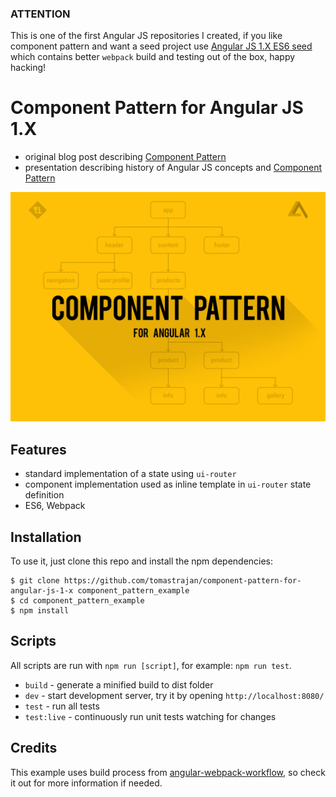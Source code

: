 ### ATTENTION
This is one of the first Angular JS repositories I created, if you like component pattern
and want a seed project use [Angular JS 1.X ES6 seed](https://github.com/tomastrajan/angular-js-es6-testing-example)
which contains better `webpack` build and testing out of the box, happy hacking!

# Component Pattern for Angular JS 1.X

* original blog post describing [Component Pattern](https://medium.com/@tomastrajan/component-paradigm-cf32e94ba78b)
* presentation describing history of Angular JS concepts and [Component Pattern](https://slides.com/tomastrajan/component-pattern-for-angular-js-1-x)

![Components](/src/asset/image/components.jpg?raw=true "Component Patternf for Angular JS 1.X")

## Features

* standard implementation of a state using `ui-router`
* component implementation used as inline template in `ui-router` state definition
* ES6, Webpack

## Installation

To use it, just clone this repo and install the npm dependencies:

```shell
$ git clone https://github.com/tomastrajan/component-pattern-for-angular-js-1-x component_pattern_example
$ cd component_pattern_example
$ npm install
```

## Scripts

All scripts are run with `npm run [script]`, for example: `npm run test`.

* `build` - generate a minified build to dist folder
* `dev` - start development server, try it by opening `http://localhost:8080/`
* `test` - run all tests
* `test:live` - continuously run unit tests watching for changes

## Credits

This example uses build process from [angular-webpack-workflow](https://github.com/Foxandxss/angular-webpack-workflow),
so check it out for more information if needed.